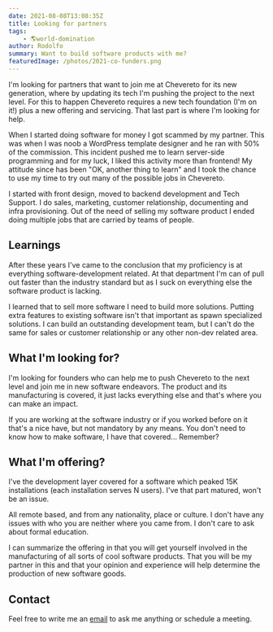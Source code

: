 ```yaml
---
date: 2021-08-08T13:08:35Z
title: Looking for partners
tags:
    - 🌎world-domination
author: Rodolfo
summary: Want to build software products with me?
featuredImage: /photos/2021-co-funders.png
---
```


I'm looking for partners that want to join me at Chevereto for its new generation, where by updating its tech I'm pushing the project to the next level. For this to happen Chevereto requires a new tech foundation (I'm on it!) plus a new offering and servicing. That last part is where I'm looking for help.

When I started doing software for money I got scammed by my partner. This was when I was noob a WordPress template designer and he ran with 50% of the commission. This incident pushed me to learn server-side programming and for my luck, I liked this activity more than frontend! My attitude since has been "OK, another thing to learn" and I took the chance to use my time to try out many of the possible jobs in Chevereto.

I started with front design, moved to backend development and Tech Support. I do sales, marketing, customer relationship, documenting and infra provisioning. Out of the need of selling my software product I ended doing multiple jobs that are carried by teams of people.

## Learnings

After these years I've came to the conclusion that my proficiency is at everything software-development related. At that department I'm can of pull out faster than the industry standard but as I suck on everything else the software product is lacking.

I learned that to sell more software I need to build more solutions. Putting extra features to existing software isn't that important as spawn specialized solutions. I can build an outstanding development team, but I can't do the same for sales or customer relationship or any other non-dev related area.

## What I'm looking for?

I'm looking for founders who can help me to push Chevereto to the next level and join me in new software endeavors. The product and its manufacturing is covered, it just lacks everything else and that's where you can make an impact.

If you are working at the software industry or if you worked before on it that's a nice have, but not mandatory by any means. You don't need to know how to make software, I have that covered... Remember?

## What I'm offering?

I've the development layer covered for a software which peaked 15K installations (each installation serves N users). I've that part matured, won't be an issue.

All remote based, and from any nationality, place or culture. I don't have any issues with who you are neither where you came from. I don't care to ask about formal education.

I can summarize the offering in that you will get yourself involved in the manufacturing of all sorts of cool software products. That you will be my partner in this and that your opinion and experience will help determine the production of new software goods.

## Contact

Feel free to write me an [email](mailto:inbox@rodolfoberrios.com) to ask me anything or schedule a meeting.
